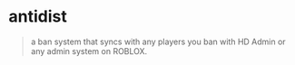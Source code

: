 # antidist

>a ban system that syncs with any players you ban with HD Admin or any admin system on ROBLOX.
